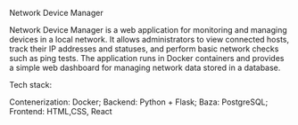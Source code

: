 Network Device Manager

Network Device Manager is a web application for monitoring and managing devices in a local network.
It allows administrators to view connected hosts, track their IP addresses and statuses, and perform basic network checks such as ping tests.
The application runs in Docker containers and provides a simple web dashboard for managing network data stored in a database.

Tech stack:

Contenerization: Docker;
Backend: Python + Flask;
Baza:  PostgreSQL;
Frontend:  HTML,CSS, React


